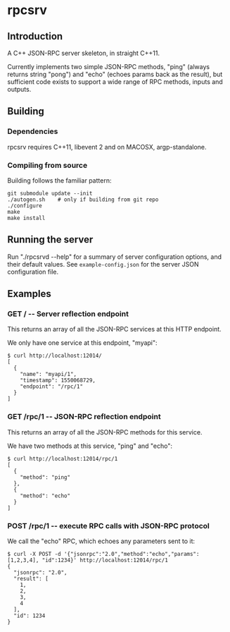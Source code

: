 
# rpcsrv

## Introduction

A C++ JSON-RPC server skeleton, in straight C++11.

Currently implements two simple JSON-RPC methods, "ping" (always returns
string "pong") and "echo" (echoes params back as the result), but
sufficient code exists to support a wide range of RPC methods, inputs
and outputs.

## Building

### Dependencies

rpcsrv requires C++11, libevent 2 and on MACOSX, argp-standalone.

### Compiling from source

Building follows the familiar pattern:

	git submodule update --init
	./autogen.sh	# only if building from git repo
	./configure
	make
	make install

## Running the server

Run "./rpcsrvd --help" for a summary of server configuration options,
and their default values.  See `example-config.json` for the server
JSON configuration file.

## Examples

### GET / -- Server reflection endpoint

This returns an array of all the JSON-RPC services at this HTTP endpoint.

We only have one service at this endpoint, "myapi":

```
$ curl http://localhost:12014/
[
  {
    "name": "myapi/1",
    "timestamp": 1550068729,
    "endpoint": "/rpc/1"
  }
]
```

### GET /rpc/1 -- JSON-RPC reflection endpoint

This returns an array of all the JSON-RPC methods for this service.

We have two methods at this service, "ping" and "echo":

```
$ curl http://localhost:12014/rpc/1
[
  {
    "method": "ping"
  },
  {
    "method": "echo"
  }
]
```

### POST /rpc/1 -- execute RPC calls with JSON-RPC protocol

We call the "echo" RPC, which echoes any parameters sent to it:

```
$ curl -X POST -d '{"jsonrpc":"2.0","method":"echo","params":[1,2,3,4], "id":1234}' http://localhost:12014/rpc/1
{
  "jsonrpc": "2.0",
  "result": [
    1,
    2,
    3,
    4
  ],
  "id": 1234
}
```

